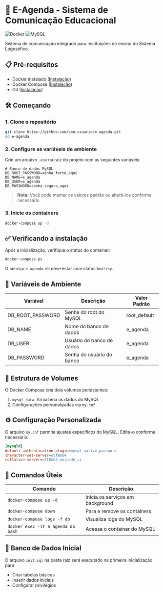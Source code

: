 
# 🚀 E-Agenda - Sistema de Comunicação Educacional

![Docker](https://img.shields.io/badge/docker-%230db7ed.svg?style=for-the-badge&logo=docker&logoColor=white)
![MySQL](https://img.shields.io/badge/mysql-%2300f.svg?style=for-the-badge&logo=mysql&logoColor=white)

Sistema de comunicação integrado para instituições de ensino do Sistema Logosófico.

## 📋 Pré-requisitos

- Docker instalado ([Instalação](https://docs.docker.com/get-docker/))
- Docker Compose ([Instalação](https://docs.docker.com/compose/install/))
- Git ([Instalação](https://git-scm.com/downloads))

## 🛠️ Começando

### 1. Clone o repositório
```bash
git clone https://github.com/seu-usuario/e-agenda.git
cd e-agenda
```

### 2. Configure as variáveis de ambiente
Crie um arquivo `.env` na raiz do projeto com as seguintes variáveis:

```env
# Banco de dados MySQL
DB_ROOT_PASSWORD=senha_forte_aqui
DB_NAME=e_agenda
DB_USER=e_agenda
DB_PASSWORD=senha_segura_aqui
```

> **Nota:** Você pode manter os valores padrão ou alterá-los conforme necessário

### 3. Inicie os containers
```bash
docker-compose up -d
```

## ✅ Verificando a instalação
Após a inicialização, verifique o status do container:

```bash
docker-compose ps
```

O serviço `e_agenda_db` deve estar com status `healthy`.

## 🔧 Variáveis de Ambiente

| Variável          | Descrição                          | Valor Padrão   |
|-------------------|------------------------------------|----------------|
| DB_ROOT_PASSWORD  | Senha do root do MySQL             | root_default   |
| DB_NAME           | Nome do banco de dados             | e_agenda       |
| DB_USER           | Usuário do banco de dados          | e_agenda       |
| DB_PASSWORD       | Senha do usuário do banco          | e_agenda       |

## 📂 Estrutura de Volumes
O Docker Compose cria dois volumes persistentes:
1. `mysql_data`: Armazena os dados do MySQL
2. Configurações personalizadas via `my.cnf`

## ⚙️ Configuração Personalizada
O arquivo `my.cnf` permite ajustes específicos do MySQL. Edite-o conforme necessário:

```ini
[mysqld]
default-authentication-plugin=mysql_native_password
character-set-server=utf8mb4
collation-server=utf8mb4_unicode_ci
```

## 🐳 Comandos Úteis

| Comando                          | Descrição                               |
|----------------------------------|-----------------------------------------|
| `docker-compose up -d`           | Inicia os serviços em background        |
| `docker-compose down`            | Para e remove os containers             |
| `docker-compose logs -f db`      | Visualiza logs do MySQL                 |
| `docker exec -it e_agenda_db bash` | Acessa o container do MySQL           |

## 🔄 Banco de Dados Inicial
O arquivo `init.sql` na pasta raiz será executado na primeira inicialização para:
- Criar tabelas básicas
- Inserir dados iniciais
- Configurar privilégios
